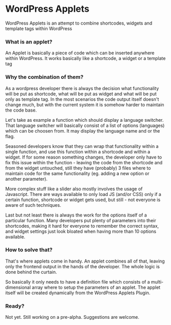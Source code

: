 # WordPress Applets
WordPress Applets is an attempt to combine shortcodes, widgets and template tags within WordPress

### What is an applet?
An Applet is basically a piece of code which can be inserted anywhere within WordPress. It works basically like a shortcode, a widget or a template tag

### Why the combination of them?
As a wordpress developer there is always the decision what functionality will be put as shortcode, what will be put as widget and what will be put only as template tag. In the most scenarios the code output itself doesn't change much, but with the current system it is somehow harder to maintain the code base.

Let's take as example a function which should display a language switcher. That language switcher will basically consist of a list of options (languages) which can be choosen from. It may display the language name and or the flag.

Seasoned developers know that they can wrap that functionality within a single function, and use this function within a shortcode and within a widget. If for some reason something changes, the developer only have to fix this issue within the function - leaving the code from the shortcode and from the widget untouched, still they have (probably) 3 files where to maintain code for the same functionality (eg. adding a new option or another parameter).

More complex stuff like a slider also mostly involves the usage of Javascript. There are ways available to only load JS (and/or CSS) only if a certain function, shortcode or widget gets used, but still - not everyone is aware of such techniques.

Last but not least there is always the work for the options itself of a particular function. Many developers put plenty of parameters into their shortcodes, making it hard for everyone to remember the correct syntax, and widget settings just look bloated when having more than 10 options available.

### How to solve that?
That's where applets come in handy. An applet combines all of that, leaving only the frontend output in the hands of the developer. The whole logic is done behind the curtain.

So basically it only needs to have a definition file which consists of a multi-dimensional array where to setup the parameters of an applet. The applet itself will be created dynamically from the WordPress Applets Plugin.

### Ready?
Not yet. Still working on a pre-alpha. Suggestions are welcome.
